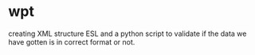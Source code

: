 # wpt
creating XML structure ESL and a python script to validate if the data we have gotten is in correct format or not. 
